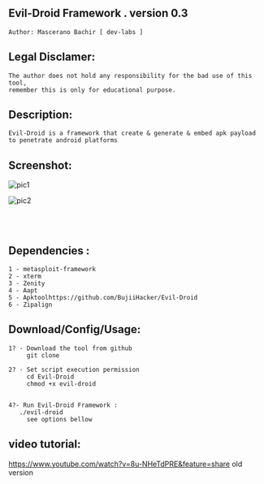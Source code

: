 ## Evil-Droid Framework . version 0.3 
    Author: Mascerano Bachir [ dev-labs ]

## Legal Disclamer:
    The author does not hold any responsibility for the bad use of this tool,
    remember this is only for educational purpose.

## Description:
    Evil-Droid is a framework that create & generate & embed apk payload to penetrate android platforms
 
## Screenshot:
![pic1](https://i.imgur.com/LczO636.png)

![pic2](https://i.imgur.com/mhXxb5Q.png)

<br /><br />

## Dependencies :
    1 - metasploit-framework
	2 - xterm
	3 - Zenity
	4 - Aapt
	5 - Apktoolhttps://github.com/BujiiHacker/Evil-Droid
	6 - Zipalign

## Download/Config/Usage:
    1? - Download the tool from github
         git clone 

    2? - Set script execution permission
         cd Evil-Droid
         chmod +x evil-droid


    4?- Run Evil-Droid Framework :
       ./evil-droid
         see options bellow	   
      

## video tutorial: 
https://www.youtube.com/watch?v=8u-NHeTdPRE&feature=share old version
